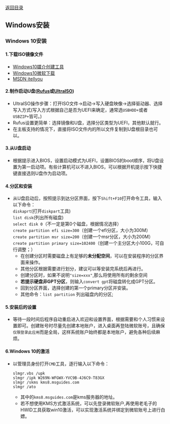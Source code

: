 [返回目录](/catalogue.md)
## Windows安装

### Windows 10安装
#### 1.下载ISO镜像文件  
+ [Windows10媒介创建工具](https://software-download.microsoft.com/download/pr/MediaCreationTool1903.exe)  
+ [Windows10微软下载](https://www.microsoft.com/zh-cn/software-download/windows10)  
+ [MSDN itellyou](https://msdn.itellyou.cn/)  

#### 2.制作启动U盘([Rufus](https://rufus.ie)或[UltraISO](https://www.ultraiso.com/download.html))  

+ UltraISO操作步骤：打开ISO文件->启动->写入硬盘映像->选择驱动器、选择写入方式(写入方式根据自己是否为UEFI来确定，通常选`USBHDD+`或者`USBZIP+`皆可。)  
+ Rufus设置更简单：选择镜像和U盘，选择分区类型为UEFI，其他默认就行。  
+ 在主板支持的情况下，直接将ISO文件内的所以文件复制到U盘根目录也可以。  

#### 3.从U盘启动  
+ 根据提示进入BIOS，设置启动模式为UEFI，设置BIOS的boot顺序，将U盘设置为第一启动项。有些计算机可以不进入BIOS，可以根据开机提示按下快捷键直接选则U盘作为启动项。  

#### 4.分区和安装 
+ 从U盘启动后，按照提示到达分区界面，按下`Shift+F10`打开命令工具，输入以下命令：  
`diskaprt`(打开`diskpart`工具)  
`list disk`(列出所有磁盘)  
`select disk 0`（不一定是第0个磁盘，根据情况选择）  
`create partition efi size=300`（创建一个efi分区，大小为300M）  
`create partition msr size=200`（创建一个msr分区，大小为200M）  
`create partition primary size=102400`（创建一个主分区大小100G，可自行调整；）  
  + 在创建分区时需要磁盘上有足够的**未分配空间**，可以在安装程序的分区界面来操作。
  + 其他分区根据需要进行划分，建议可以等安装完系统后再进行。
  + 创建分区时，如果不说明`"size=xxx"`,那么将使用所有的剩余空间  
  + **若提示硬盘非GPT分区**，则输入`convert gpt`将磁盘转化成GPT分区。  
  + 回到分区界面，选择创建的第一个primary分区并安装。
  + 其他命令：`list partition` 列出磁盘内的分区;

#### 5.安装后的设置  
+ 等待一段时间后程序自动重启进入欢迎和设置界面，根据需要和个人习惯来设置即可。创建账号时尽量先创建本地账户，进入桌面再登陆微软账号，且确保`仅限登录此应用`而是全局，这样系统账户始终都是本地账户，避免各种后续麻烦。
  
#### 6.Windows 10的激活
+ 以管理员身份打开`CMD`工具，逐行输入以下命令：
    ```
    slmgr.vbs /upk 
    slmgr /ipk W269N-WFGWX-YVC9B-4J6C9-T83GX 
    slmgr /skms kms8.msguides.com 
    slmgr /ato
    ```  
  + 其中的`kms8.msguides.com`是kms服务器的地址。
  + 若不想使用KMS方式激活系统，可以先登录微软账户,再使用老毛子的HWID工具获取win10激活，可以实现激活系统并绑定到微软账号上进行白嫖。
  
